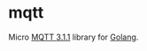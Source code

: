 # mqtt

Micro [MQTT 3.1.1](http://docs.oasis-open.org/mqtt/mqtt/v3.1.1/os/mqtt-v3.1.1-os.html) library for [Golang](https://golang.org/).
